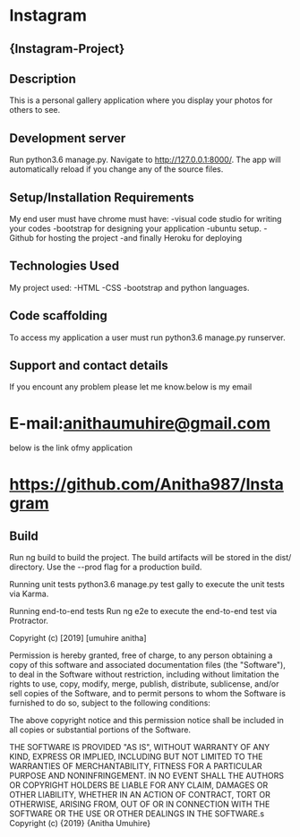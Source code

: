 # Instagram
## {Instagram-Project}

## Description 
This is a  personal gallery application where you display your photos for others to see.


## Development server

Run python3.6 manage.py. Navigate to http://127.0.0.1:8000/. The app will automatically reload if you change any of the source files. 

## Setup/Installation Requirements

 My end user must have chrome must have: 
 -visual code studio for writing your codes
 -bootstrap for designing your application
 -ubuntu setup.
 -Github for hosting the project
 -and finally Heroku for deploying

## Technologies Used 

My project used:
-HTML
-CSS
-bootstrap and python languages.

## Code scaffolding

To access my application a user must run python3.6 manage.py runserver.

## Support and contact details
If you encount any problem please let me know.below is my email 
# E-mail:anithaumuhire@gmail.com 

below is the link ofmy application 
# https://github.com/Anitha987/Instagram

## Build

Run ng build to build the project. The build artifacts will be stored in the dist/ directory. Use the --prod flag for a production build.

Running unit tests
python3.6 manage.py test gally to execute the unit tests via Karma.

Running end-to-end tests
Run ng e2e to execute the end-to-end test via Protractor.

Copyright (c) [2019] [umuhire anitha]

Permission is hereby granted, free of charge, to any person obtaining a copy of this software and associated documentation files (the "Software"), to deal in the Software without restriction, including without limitation the rights to use, copy, modify, merge, publish, distribute, sublicense, and/or sell copies of the Software, and to permit persons to whom the Software is furnished to do so, subject to the following conditions:

The above copyright notice and this permission notice shall be included in all copies or substantial portions of the Software.

THE SOFTWARE IS PROVIDED "AS IS", WITHOUT WARRANTY OF ANY KIND, EXPRESS OR IMPLIED, INCLUDING BUT NOT LIMITED TO THE WARRANTIES OF MERCHANTABILITY, FITNESS FOR A PARTICULAR PURPOSE AND NONINFRINGEMENT. IN NO EVENT SHALL THE AUTHORS OR COPYRIGHT HOLDERS BE LIABLE FOR ANY CLAIM, DAMAGES OR OTHER LIABILITY, WHETHER IN AN ACTION OF CONTRACT, TORT OR OTHERWISE, ARISING FROM, OUT OF OR IN CONNECTION WITH THE SOFTWARE OR THE USE OR OTHER DEALINGS IN THE SOFTWARE.s Copyright (c) {2019} {Anitha Umuhire}